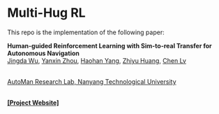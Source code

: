 # Multi-Hug RL

This repo is the implementation of the following paper:

**Human-guided Reinforcement Learning with Sim-to-real Transfer for Autonomous Navigation**
<br> [Jingda Wu](https://scholar.google.com/citations?user=icu-ZFAAAAAJ&hl=en), [Yanxin Zhou](https://www.linkedin.com/in/yanxin-zhou-91b3a51a5?originalSubdomain=sg), [Haohan Yang](https://scholar.google.com/citations?user=KmKMahwAAAAJ&hl=en), [Zhiyu Huang](https://scholar.google.com/citations?user=aLZEVCsAAAAJ&hl=en), [Chen Lv](https://scholar.google.com/citations?user=UKVs2CEAAAAJ&hl=en) 

<br> [AutoMan Research Lab, Nanyang Technological University](https://lvchen.wixsite.com/automan)

<br> **[[Project Website]](https://wujingda.github.io/Multi-Hug-RL/)**
